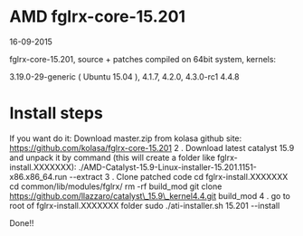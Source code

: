 AMD fglrx-core-15.201
=================

16-09-2015

fglrx-core-15.201, source + patches compiled on 64bit system, kernels:

3.19.0-29-generic ( Ubuntu 15.04 ),
4.1.7,
4.2.0,
4.3.0-rc1
4.4.8

Install steps
=================

If you want do it:
Download master.zip from kolasa github site: https://github.com/kolasa/fglrx-core-15.201
2 . Download latest catalyst 15.9 and unpack it by command (this will create a folder like fglrx-install.XXXXXXX):
./AMD-Catalyst-15.9-Linux-installer-15.201.1151-x86.x86_64.run --extract
3 . Clone patched code
cd fglrx-install.XXXXXXX
cd common/lib/modules/fglrx/
rm -rf build\_mod
git clone https://github.com/llazzaro/catalyst\_15.9\_kernel4.4.git build\_mod
4 . go to root of fglrx-install.XXXXXXX folder
sudo ./ati-installer.sh 15.201 --install

Done!!

